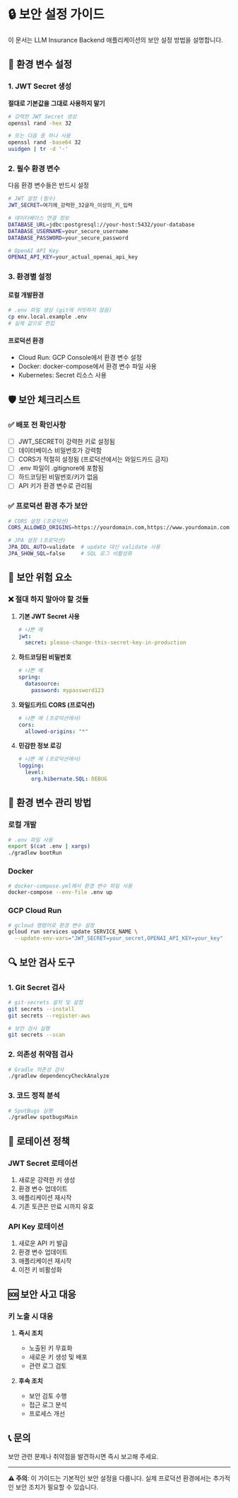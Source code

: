 # 🔒 보안 설정 가이드

이 문서는 LLM Insurance Backend 애플리케이션의 보안 설정 방법을 설명합니다.

## 🔑 환경 변수 설정

### 1. JWT Secret 생성

**절대로 기본값을 그대로 사용하지 말기**

```bash
# 강력한 JWT Secret 생성
openssl rand -hex 32

# 또는 다음 중 하나 사용
openssl rand -base64 32
uuidgen | tr -d '-'
```

### 2. 필수 환경 변수

다음 환경 변수들은 반드시 설정

```bash
# JWT 설정 (필수)
JWT_SECRET=여기에_강력한_32글자_이상의_키_입력

# 데이터베이스 연결 정보
DATABASE_URL=jdbc:postgresql://your-host:5432/your-database
DATABASE_USERNAME=your_secure_username
DATABASE_PASSWORD=your_secure_password

# OpenAI API Key
OPENAI_API_KEY=your_actual_openai_api_key
```

### 3. 환경별 설정

#### 로컬 개발환경
```bash
# .env 파일 생성 (git에 커밋하지 않음)
cp env.local.example .env
# 실제 값으로 편집
```

#### 프로덕션 환경
- Cloud Run: GCP Console에서 환경 변수 설정
- Docker: docker-compose에서 환경 변수 파일 사용
- Kubernetes: Secret 리소스 사용

## 🛡️ 보안 체크리스트

### ✅ 배포 전 확인사항

- [ ] JWT_SECRET이 강력한 키로 설정됨
- [ ] 데이터베이스 비밀번호가 강력함
- [ ] CORS가 적절히 설정됨 (프로덕션에서는 와일드카드 금지)
- [ ] .env 파일이 .gitignore에 포함됨
- [ ] 하드코딩된 비밀번호/키가 없음
- [ ] API 키가 환경 변수로 관리됨

### ✅ 프로덕션 환경 추가 보안

```bash
# CORS 설정 (프로덕션)
CORS_ALLOWED_ORIGINS=https://yourdomain.com,https://www.yourdomain.com

# JPA 설정 (프로덕션)
JPA_DDL_AUTO=validate  # update 대신 validate 사용
JPA_SHOW_SQL=false     # SQL 로그 비활성화
```

## 🚨 보안 위험 요소

### ❌ 절대 하지 말아야 할 것들

1. **기본 JWT Secret 사용**
   ```yaml
   # 나쁜 예
   jwt:
     secret: please-change-this-secret-key-in-production
   ```

2. **하드코딩된 비밀번호**
   ```yaml
   # 나쁜 예
   spring:
     datasource:
       password: mypassword123
   ```

3. **와일드카드 CORS (프로덕션)**
   ```yaml
   # 나쁜 예 (프로덕션에서)
   cors:
     allowed-origins: "*"
   ```

4. **민감한 정보 로깅**
   ```yaml
   # 나쁜 예 (프로덕션에서)
   logging:
     level:
       org.hibernate.SQL: DEBUG
   ```

## 🔧 환경 변수 관리 방법

### 로컬 개발
```bash
# .env 파일 사용
export $(cat .env | xargs)
./gradlew bootRun
```

### Docker
```bash
# docker-compose.yml에서 환경 변수 파일 사용
docker-compose --env-file .env up
```

### GCP Cloud Run
```bash
# gcloud 명령어로 환경 변수 설정
gcloud run services update SERVICE_NAME \
  --update-env-vars="JWT_SECRET=your_secret,OPENAI_API_KEY=your_key"
```

## 🔍 보안 검사 도구

### 1. Git Secret 검사
```bash
# git-secrets 설치 및 설정
git secrets --install
git secrets --register-aws

# 보안 검사 실행
git secrets --scan
```

### 2. 의존성 취약점 검사
```bash
# Gradle 의존성 검사
./gradlew dependencyCheckAnalyze
```

### 3. 코드 정적 분석
```bash
# SpotBugs 실행
./gradlew spotbugsMain
```

## 📱 로테이션 정책

### JWT Secret 로테이션
1. 새로운 강력한 키 생성
2. 환경 변수 업데이트
3. 애플리케이션 재시작
4. 기존 토큰은 만료 시까지 유효

### API Key 로테이션
1. 새로운 API 키 발급
2. 환경 변수 업데이트
3. 애플리케이션 재시작
4. 이전 키 비활성화

## 🆘 보안 사고 대응

### 키 노출 시 대응
1. **즉시 조치**
   - 노출된 키 무효화
   - 새로운 키 생성 및 배포
   - 관련 로그 검토

2. **후속 조치**
   - 보안 검토 수행
   - 접근 로그 분석
   - 프로세스 개선

## 📞 문의

보안 관련 문제나 취약점을 발견하시면 즉시 보고해 주세요.

---

**⚠️ 주의**: 이 가이드는 기본적인 보안 설정을 다룹니다. 실제 프로덕션 환경에서는 추가적인 보안 조치가 필요할 수 있습니다. 